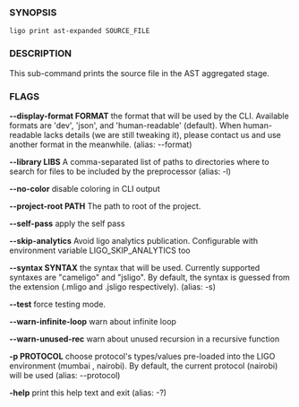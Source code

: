 
### SYNOPSIS
```
ligo print ast-expanded SOURCE_FILE
```

### DESCRIPTION
This sub-command prints the source file in the AST aggregated stage.

### FLAGS
**--display-format FORMAT**
the format that will be used by the CLI. Available formats are 'dev', 'json', and 'human-readable' (default). When human-readable lacks details (we are still tweaking it), please contact us and use another format in the meanwhile. (alias: --format)

**--library LIBS**
A comma-separated list of paths to directories where to search for files to be included by the preprocessor (alias: -l)

**--no-color**
disable coloring in CLI output

**--project-root PATH**
The path to root of the project.

**--self-pass**
apply the self pass

**--skip-analytics**
Avoid ligo analytics publication. Configurable with environment variable LIGO_SKIP_ANALYTICS too

**--syntax SYNTAX**
the syntax that will be used. Currently supported syntaxes are "cameligo" and "jsligo". By default, the syntax is guessed from the extension (.mligo and .jsligo respectively). (alias: -s)

**--test**
force testing mode.

**--warn-infinite-loop**
warn about infinite loop

**--warn-unused-rec**
warn about unused recursion in a recursive function

**-p PROTOCOL**
choose protocol's types/values pre-loaded into the LIGO environment (mumbai , nairobi). By default, the current protocol (nairobi) will be used (alias: --protocol)

**-help**
print this help text and exit (alias: -?)


